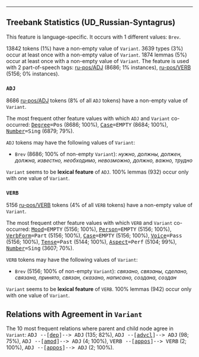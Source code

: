 

--------------------------------------------------------------------------------

## Treebank Statistics (UD_Russian-Syntagrus)

This feature is language-specific.
It occurs with 1 different values: `Brev`.

13842 tokens (1%) have a non-empty value of `Variant`.
3639 types (3%) occur at least once with a non-empty value of `Variant`.
1874 lemmas (5%) occur at least once with a non-empty value of `Variant`.
The feature is used with 2 part-of-speech tags: [ru-pos/ADJ]() (8686; 1% instances), [ru-pos/VERB]() (5156; 0% instances).

### `ADJ`

8686 [ru-pos/ADJ]() tokens (8% of all `ADJ` tokens) have a non-empty value of `Variant`.

The most frequent other feature values with which `ADJ` and `Variant` co-occurred: <tt><a href="Degree.html">Degree</a>=Pos</tt> (8686; 100%), <tt><a href="Case.html">Case</a>=EMPTY</tt> (8684; 100%), <tt><a href="Number.html">Number</a>=Sing</tt> (6879; 79%).

`ADJ` tokens may have the following values of `Variant`:

* `Brev` (8686; 100% of non-empty `Variant`): <em>нужно, должны, должен, должна, известно, необходимо, невозможно, должно, важно, трудно</em>

`Variant` seems to be **lexical feature** of `ADJ`. 100% lemmas (932) occur only with one value of `Variant`.

### `VERB`

5156 [ru-pos/VERB]() tokens (4% of all `VERB` tokens) have a non-empty value of `Variant`.

The most frequent other feature values with which `VERB` and `Variant` co-occurred: <tt><a href="Mood.html">Mood</a>=EMPTY</tt> (5156; 100%), <tt><a href="Person.html">Person</a>=EMPTY</tt> (5156; 100%), <tt><a href="VerbForm.html">VerbForm</a>=Part</tt> (5156; 100%), <tt><a href="Case.html">Case</a>=EMPTY</tt> (5156; 100%), <tt><a href="Voice.html">Voice</a>=Pass</tt> (5156; 100%), <tt><a href="Tense.html">Tense</a>=Past</tt> (5144; 100%), <tt><a href="Aspect.html">Aspect</a>=Perf</tt> (5104; 99%), <tt><a href="Number.html">Number</a>=Sing</tt> (3607; 70%).

`VERB` tokens may have the following values of `Variant`:

* `Brev` (5156; 100% of non-empty `Variant`): <em>связано, связаны, сделано, связана, принято, связан, сказано, написано, создана, создан</em>

`Variant` seems to be **lexical feature** of `VERB`. 100% lemmas (942) occur only with one value of `Variant`.

## Relations with Agreement in `Variant`

The 10 most frequent relations where parent and child node agree in `Variant`:
<tt>ADJ --[<a href="../dep/dep.html">dep</a>]--> ADJ</tt> (135; 82%),
<tt>ADJ --[<a href="../dep/advcl.html">advcl</a>]--> ADJ</tt> (98; 75%),
<tt>ADJ --[<a href="../dep/amod.html">amod</a>]--> ADJ</tt> (4; 100%),
<tt>VERB --[<a href="../dep/appos.html">appos</a>]--> VERB</tt> (2; 100%),
<tt>ADJ --[<a href="../dep/appos.html">appos</a>]--> ADJ</tt> (2; 100%).

